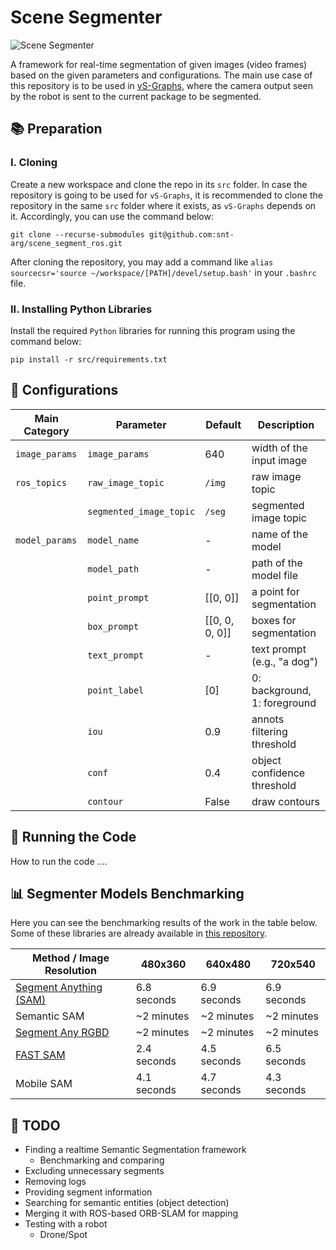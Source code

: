 # Scene Segmenter

![Scene Segmenter](demo.gif "Scene Segmenter")

A framework for real-time segmentation of given images (video frames) based on the given parameters and configurations. The main use case of this repository is to be used in [vS-Graphs](https://github.com/snt-arg/visual_sgraphs), where the camera output seen by the robot is sent to the current package to be segmented.

## 📚 Preparation

### I. Cloning

Create a new workspace and clone the repo in its `src` folder. In case the repository is going to be used for `vS-Graphs`, it is recommended to clone the repository in the same `src` folder where it exists, as `vS-Graphs` depends on it. Accordingly, you can use the command below:

```
git clone --recurse-submodules git@github.com:snt-arg/scene_segment_ros.git
```

After cloning the repository, you may add a command like `alias sourcecsr='source ~/workspace/[PATH]/devel/setup.bash'` in your `.bashrc` file.

### II. Installing Python Libraries

Install the required `Python` libraries for running this program using the command below:

```
pip install -r src/requirements.txt
```

## 🔨 Configurations

| Main Category  | Parameter               | Default        | Description                  |
| -------------- | ----------------------- | -------------- | ---------------------------- |
| `image_params` | `image_params`          | 640            | width of the input image     |
| `ros_topics`   | `raw_image_topic`       | `/img`         | raw image topic              |
|                | `segmented_image_topic` | `/seg`         | segmented image topic        |
| `model_params` | `model_name`            | -              | name of the model            |
|                | `model_path`            | -              | path of the model file       |
|                | `point_prompt`          | [[0, 0]]       | a point for segmentation     |
|                | `box_prompt`            | [[0, 0, 0, 0]] | boxes for segmentation       |
|                | `text_prompt`           | -              | text prompt (e.g., "a dog")  |
|                | `point_label`           | [0]            | 0: background, 1: foreground |
|                | `iou`                   | 0.9            | annots filtering threshold   |
|                | `conf`                  | 0.4            | object confidence threshold  |
|                | `contour`               | False          | draw contours                |

## 🚀 Running the Code

How to run the code ....

## 📊 Segmenter Models Benchmarking

Here you can see the benchmarking results of the work in the table below. Some of these libraries are already available in [this repository](https://github.com/snt-arg/scene_segmentation).

| Method / Image Resolution                                                      | 480x360     | 640x480     | 720x540     |
| ------------------------------------------------------------------------------ | ----------- | ----------- | ----------- |
| [Segment Anything (SAM)](https://github.com/facebookresearch/segment-anything) | 6.8 seconds | 6.9 seconds | 6.9 seconds |
| Semantic SAM                                                                   | ~2 minutes  | ~2 minutes  | ~2 minutes  |
| [Segment Any RGBD](https://github.com/Jun-CEN/SegmentAnyRGBD)                  | ~2 minutes  | ~2 minutes  | ~2 minutes  |
| [FAST SAM](https://github.com/CASIA-IVA-Lab/FastSAM)                           | 2.4 seconds | 4.5 seconds | 6.5 seconds |
| Mobile SAM                                                                     | 4.1 seconds | 4.7 seconds | 4.3 seconds |

## 📅 TODO

- Finding a realtime Semantic Segmentation framework
  - Benchmarking and comparing
- Excluding unnecessary segments
- Removing logs
- Providing segment information
- Searching for semantic entities (object detection)
- Merging it with ROS-based ORB-SLAM for mapping
- Testing with a robot
  - Drone/Spot
